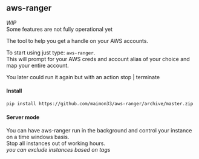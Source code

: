 ## aws-ranger

*WIP*<br>
Some features are not fully operational yet

The tool to help you get a handle on your AWS accounts.

To start using just type: `aws-ranger`.<br>
This will prompt for your AWS creds and account alias of your choice and map your entire account.

You later could run it again but with an action stop | terminate

#### Install
`pip install https://github.com/maimon33/aws-ranger/archive/master.zip`

#### Server mode

You can have aws-ranger run in the background and control your instance on a time windows basis.<br>
Stop all instances out of working hours.<br>
_you can exclude instances based on tags_